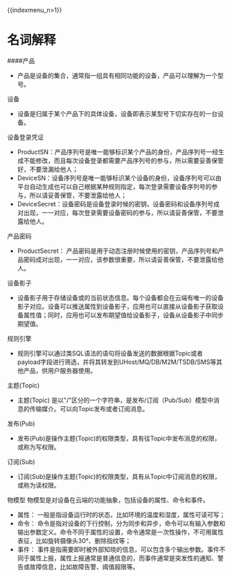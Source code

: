 {{indexmenu_n>1}}

# 名词解释

####产品  
- 产品是设备的集合，通常指一组具有相同功能的设备，产品可以理解为一个型号。

设备  
- 设备是归属于某个产品下的具体设备，设备即表示某型号下切实存在的一台设备。

设备登录凭证
- ProductSN：产品序列号是唯一能够标识某个产品的身份，产品序列号一经生成不能修改，而且每次设备登录都需要产品序列号的参与，所以需要妥善保管好，不要泄漏给他人；
- DeviceSN：设备序列号是唯一能够标识某个设备的身份，设备序列号可以由平台自动生成也可以自己根据某种规则指定，每次登录需要设备序列号的参与，所以请妥善保管，不要泄露给他人；
- DeviceSecret：设备密码是设备登录时候的密钥，设备密码和设备序列号成对出现，一一对应，每次登录需要设备密码的参与，所以请妥善保管，不要泄露给他人。

产品密码
- ProductSecret： 产品密码是用于动态注册时候使用的密钥，产品序列号和产品密码成对出现，一一对应，该参数很重要，所以请妥善保管，不要泄露给他人。

设备影子   
- 设备影子用于存储设备或的当前状态信息。每个设备都会在云端有唯一的设备影子对应。设备可以推送属性到设备影子，应用也可以直接从设备影子获取设备属性值；同时，应用也可以发布期望值给设备影子，设备从设备影子中同步期望值。

规则引擎   
- 规则引擎可以通过类SQL语法的语句将设备发送的数据根据Topic或者payload字段进行筛选，并将其转发到UHost/MQ/DB/M2M/TSDB/SMS等其他产品，供用户服务器使用。

主题(Topic)  
- 主题(Topic) 是以"/"区分的一个字符串，是发布/订阅（Pub/Sub）模型中消息的传输媒介。可以向Topic发布或者订阅消息。

发布(Pub)
- 发布(Pub)是操作主题(Topic)的权限类型，具有往Topic中发布消息的权限，或称为写权限。

订阅(Sub)  
- 订阅(Sub)是操作主题(Topic)的权限类型，具有从Topic中订阅消息的权限，或称为读权限。

物模型	
物模型是对设备在云端的功能抽象，包括设备的属性、命令和事件。

- 属性： 一般是指设备运行时的状态，比如环境的温度和湿度，属性可读可写；
- 命令： 命令是指对设备的下行控制，分为同步和异步，命令可以有输入参数和输出参数定义。命令不同于属性的设置，命令通常是一次性操作，不可用属性表征，比如旋转摄像头30°、删除指纹等；
- 事件： 事件是指需要即时被外部知晓的信息，可以包含多个输出参数。事件不同于属性上报，属性上报通常是普通信息的，而事件通常是突发性的通知、警告或故障信息，比如故障告警、阈值超限等。
